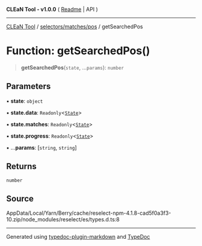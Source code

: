 **CLEaN Tool - v1.0.0** ( [Readme](../../../../README.md) \| API )

***

[CLEaN Tool](../../../../modules.md) / [selectors/matches/pos](../README.md) / getSearchedPos

# Function: getSearchedPos()

> **getSearchedPos**(`state`, ...`params`): `number`

## Parameters

▪ **state**: `object`

▪ **state.data**: `Readonly`\<[`State`](../../../../features/sheet/reducers/interfaces/State.md)\>

▪ **state.matches**: `Readonly`\<[`State`](../../../progress/paths/private/interfaces/State.md)\>

▪ **state.progress**: `Readonly`\<[`State`](../../../progress/paths/private/interfaces/State.md)\>

▪ ...**params**: [`string`, `string`]

## Returns

`number`

## Source

AppData/Local/Yarn/Berry/cache/reselect-npm-4.1.8-cad5f0a3f3-10.zip/node\_modules/reselect/es/types.d.ts:8

***

Generated using [typedoc-plugin-markdown](https://www.npmjs.com/package/typedoc-plugin-markdown) and [TypeDoc](https://typedoc.org/)
